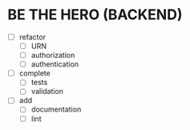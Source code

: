 # BE THE HERO (BACKEND)

- [ ] refactor
    - [ ] URN
    - [ ] authorization
    - [ ] authentication
- [ ] complete
    - [ ] tests
    - [ ] validation
- [ ] add
    - [ ] documentation
    - [ ] lint